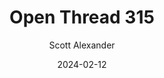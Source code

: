 ---
layout: podcast
title: "Open Thread 315"
author: Scott Alexander
description: https://www.astralcodexten.com/p/open-thread-315
date: 2024-02-12
length: 242499
duration: 60
guid: open-thread-315
---